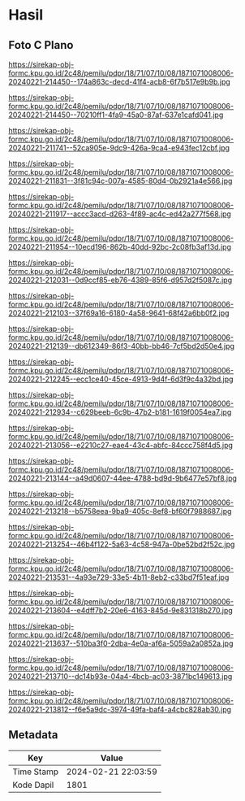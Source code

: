 # Hasil

## Foto C Plano

https://sirekap-obj-formc.kpu.go.id/2c48/pemilu/pdpr/18/71/07/10/08/1871071008006-20240221-214450--174a863c-decd-41f4-acb8-6f7b517e9b9b.jpg

https://sirekap-obj-formc.kpu.go.id/2c48/pemilu/pdpr/18/71/07/10/08/1871071008006-20240221-214450--70210ff1-4fa9-45a0-87af-637e1cafd041.jpg

https://sirekap-obj-formc.kpu.go.id/2c48/pemilu/pdpr/18/71/07/10/08/1871071008006-20240221-211741--52ca905e-9dc9-426a-9ca4-e943fec12cbf.jpg

https://sirekap-obj-formc.kpu.go.id/2c48/pemilu/pdpr/18/71/07/10/08/1871071008006-20240221-211831--3f81c94c-007a-4585-80d4-0b2921a4e566.jpg

https://sirekap-obj-formc.kpu.go.id/2c48/pemilu/pdpr/18/71/07/10/08/1871071008006-20240221-211917--accc3acd-d263-4f89-ac4c-ed42a277f568.jpg

https://sirekap-obj-formc.kpu.go.id/2c48/pemilu/pdpr/18/71/07/10/08/1871071008006-20240221-211954--10ecd196-862b-40dd-92bc-2c08fb3af13d.jpg

https://sirekap-obj-formc.kpu.go.id/2c48/pemilu/pdpr/18/71/07/10/08/1871071008006-20240221-212031--0d9ccf85-eb76-4389-85f6-d957d2f5087c.jpg

https://sirekap-obj-formc.kpu.go.id/2c48/pemilu/pdpr/18/71/07/10/08/1871071008006-20240221-212103--37f69a16-6180-4a58-9641-68f42a6bb0f2.jpg

https://sirekap-obj-formc.kpu.go.id/2c48/pemilu/pdpr/18/71/07/10/08/1871071008006-20240221-212139--db612349-86f3-40bb-bb46-7cf5bd2d50e4.jpg

https://sirekap-obj-formc.kpu.go.id/2c48/pemilu/pdpr/18/71/07/10/08/1871071008006-20240221-212245--ecc1ce40-45ce-4913-9d4f-6d3f9c4a32bd.jpg

https://sirekap-obj-formc.kpu.go.id/2c48/pemilu/pdpr/18/71/07/10/08/1871071008006-20240221-212934--c629beeb-6c9b-47b2-b181-1619f0054ea7.jpg

https://sirekap-obj-formc.kpu.go.id/2c48/pemilu/pdpr/18/71/07/10/08/1871071008006-20240221-213056--e2210c27-eae4-43c4-abfc-84ccc758f4d5.jpg

https://sirekap-obj-formc.kpu.go.id/2c48/pemilu/pdpr/18/71/07/10/08/1871071008006-20240221-213144--a49d0607-44ee-4788-bd9d-9b6477e57bf8.jpg

https://sirekap-obj-formc.kpu.go.id/2c48/pemilu/pdpr/18/71/07/10/08/1871071008006-20240221-213218--b5758eea-9ba9-405c-8ef8-bf60f7988687.jpg

https://sirekap-obj-formc.kpu.go.id/2c48/pemilu/pdpr/18/71/07/10/08/1871071008006-20240221-213254--46b4f122-5a63-4c58-947a-0be52bd2f52c.jpg

https://sirekap-obj-formc.kpu.go.id/2c48/pemilu/pdpr/18/71/07/10/08/1871071008006-20240221-213531--4a93e729-33e5-4b11-8eb2-c33bd7f51eaf.jpg

https://sirekap-obj-formc.kpu.go.id/2c48/pemilu/pdpr/18/71/07/10/08/1871071008006-20240221-213604--e4dff7b2-20e6-4163-845d-9e831318b270.jpg

https://sirekap-obj-formc.kpu.go.id/2c48/pemilu/pdpr/18/71/07/10/08/1871071008006-20240221-213637--510ba3f0-2dba-4e0a-af6a-5059a2a0852a.jpg

https://sirekap-obj-formc.kpu.go.id/2c48/pemilu/pdpr/18/71/07/10/08/1871071008006-20240221-213710--dc14b93e-04a4-4bcb-ac03-3871bc149613.jpg

https://sirekap-obj-formc.kpu.go.id/2c48/pemilu/pdpr/18/71/07/10/08/1871071008006-20240221-213812--f6e5a9dc-3974-49fa-baf4-a4cbc828ab30.jpg


## Metadata

| Key        | Value               |
| ---------- | ------------------- |
| Time Stamp | 2024-02-21 22:03:59 |
| Kode Dapil | 1801                |



